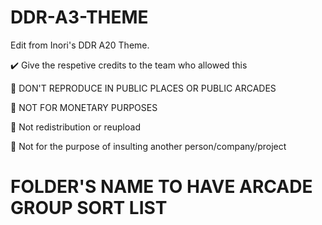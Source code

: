 # DDR-A3-THEME
Edit from Inori's DDR A20 Theme.

✔️ Give the respetive credits to the team who allowed this

🚫 DON'T REPRODUCE IN PUBLIC PLACES OR PUBLIC ARCADES

🚫 NOT FOR MONETARY PURPOSES

🚫 Not redistribution or reupload

🚫 Not for the purpose of insulting another person/company/project


# FOLDER'S NAME TO HAVE ARCADE GROUP SORT LIST

